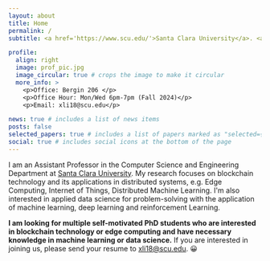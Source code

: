 ```yaml
---
layout: about
title: Home
permalink: /
subtitle: <a href='https://www.scu.edu/'>Santa Clara University</a>. <a href='https://www.scu.edu/engineering/academic-programs/department-of-computer-engineering/'>Department of Computer Science and Engineering</a>.

profile:
  align: right
  image: prof_pic.jpg
  image_circular: true # crops the image to make it circular
  more_info: >
    <p>Office: Bergin 206 </p>
    <p>Office Hour: Mon/Wed 6pm-7pm (Fall 2024)</p>
    <p>Email: xli18@scu.edu</p>

news: true # includes a list of news items
posts: false 
selected_papers: true # includes a list of papers marked as "selected={true}"
social: true # includes social icons at the bottom of the page
---
```


I am an Assistant Professor in the Computer Science and Engineering Department at <a href="https://www.scu.edu/engineering/academic-programs/department-of-computer-engineering/">Santa Clara University</a>. My research focuses on blockchain technology and its applications in distributed systems, e.g. Edge Computing, Internet of Things, Distributed Machine Learning. I'm also interested in applied data science for problem-solving with the application of machine learning, deep learning and reinforcement Learning.

**I am looking for multiple self-motivated PhD students who are interested in blockchain technology or edge computing and have necessary knowledge in machine learning or data science.** If you are interested in joining us, please send your resume to xli18@scu.edu. :grinning: 
